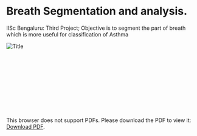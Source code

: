 # Breath Segmentation and analysis. 
IISc Bengaluru: Third Project; Objective is to segment the part of breath which is more useful for classification of Asthma 


![Title](https://user-images.githubusercontent.com/39628860/125202102-bc29f880-e28f-11eb-8444-06395965b8ad.jpg)


<object data="https://github.com/akansh12/breath_segmentation/raw/main/Results.pdf" type="application/pdf" width="700px" height="700px">
    <embed src="https://github.com/akansh12/breath_segmentation/raw/main/Results.pdf">
        <p>This browser does not support PDFs. Please download the PDF to view it: <a href="https://github.com/akansh12/breath_segmentation/raw/main/Results.pdf">Download PDF</a>.</p>
    </embed>
</object>
